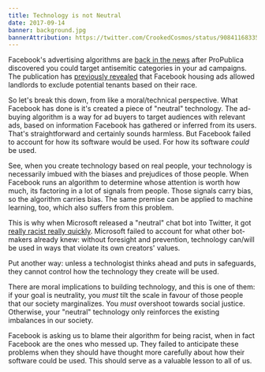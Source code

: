 ```yaml
---
title: Technology is not Neutral
date: 2017-09-14
banner: background.jpg
bannerAttribution: https://twitter.com/CrookedCosmos/status/908411683353350144
---
```


Facebook's advertising algorithms are [back in the news](https://www.propublica.org/article/facebook-enabled-advertisers-to-reach-jew-haters) after ProPublica discovered you could target antisemitic categories in your ad campaigns. The publication has [previously revealed](https://www.propublica.org/article/facebook-lets-advertisers-exclude-users-by-race) that Facebook housing ads allowed landlords to exclude potential tenants based on their race.

So let's break this down, from like a moral/technical perspective. What Facebook has done is it's created a piece of "neutral" technology. The ad-buying algorithm is a way for ad buyers to target audiences with relevant ads, based on information Facebook has gathered or inferred from its users. That's straightforward and certainly sounds harmless. But Facebook failed to account for how its software would be used. For how its software _could_ be used.

See, when you create technology based on real people, your technology is necessarily imbued with the biases and prejudices of those people. When Facebook runs an algorithm to determine whose attention is worth how much, its factoring in a lot of signals from people. Those signals carry bias, so the algorithm carries bias. The same premise can be applied to machine learning, too, which also suffers from this problem.

This is why when Microsoft released a "neutral" chat bot into Twitter, it got [really racist really quickly](https://www.theverge.com/2016/3/24/11297050/tay-microsoft-chatbot-racist). Microsoft failed to account for what other bot-makers already knew: without foresight and prevention, technology can/will be used in ways that violate its own creators' values.

Put another way: unless a technologist thinks ahead and puts in safeguards, they cannot control how the technology they create will be used.

There are moral implications to building technology, and this is one of them: if your goal is neutrality, you _must_ tilt the scale in favour of those people that our society marginalizes. You _must_ overshoot towards social justice. Otherwise, your "neutral" technology only reinforces the existing imbalances in our society.

Facebook is asking us to blame their algorithm for being racist, when in fact Facebook are the ones who messed up. They failed to anticipate these problems when they should have thought more carefully about how their software could be used. This should serve as a valuable lesson to all of us.
